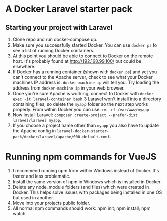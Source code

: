 # A Docker Laravel starter pack

## Starting your project with Laravel

1. Clone repo and run docker-compose up.
1. Make sure you successfully started Docker. You can use `docker ps` to see a list of running Docker containers.
1. At this point you should be able to connect to Docker on the remote host. It's probably found at http://192.168.99.100/ but could be elsewhere.
1. If Docker has a running container (shown with `docker ps`) and yet you can't connect to the Apache server, check to see what your Docker machines IP
    address is. `docker-machine ip` will tell you. Try loading the address from `docker-machine ip` in your web browser.
3. Once you're sure Apache is working, connect to Docker with `docker exec -it laravel-container bash`
3 Laravel won't install into a directory containing files, so delete the `myapp` folder so the next step works properly. 
    From within Docker you can use: `rm -rf /var/www/myapp` 
4. Now install Laravel: `composer create-project --prefer-dist laravel/laravel myapp`. 
5. If you choose a project name other than `myapp` you also have to update the Apache
    config in `laravel-docker-starter-pack/docker/laravel/apache/000-default.conf`.

# Running npm commands for VueJS

1. I recommend running npm form within Windows instead of Docker. It's faster and less problematic.
3. Install the same version of npm in Windows which is installed in Docker.
4. Delete any node_module folders (and files) which were created in Docker. This helps solve issues with packages being installed in one OS but used in another.
5. Move into your projects public folder.
6. All normal npm commands should work: npm init; npm install; npm watch.

